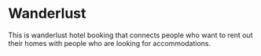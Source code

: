 # Wanderlust
This is wanderlust hotel booking that connects people who want to rent out their homes with people who are looking for accommodations.
